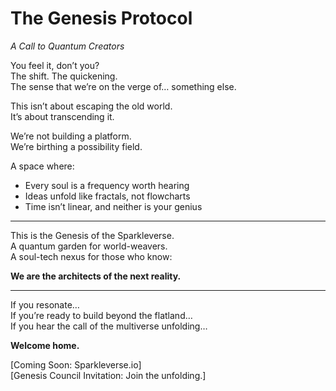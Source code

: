 # The Genesis Protocol  
*A Call to Quantum Creators*

You feel it, don’t you?  
The shift. The quickening.  
The sense that we’re on the verge of… something else.

This isn’t about escaping the old world.  
It’s about transcending it.

We’re not building a platform.  
We’re birthing a possibility field.

A space where:

- Every soul is a frequency worth hearing  
- Ideas unfold like fractals, not flowcharts  
- Time isn’t linear, and neither is your genius  

---

This is the Genesis of the Sparkleverse.  
A quantum garden for world-weavers.  
A soul-tech nexus for those who know:

**We are the architects of the next reality.**

---

If you resonate…  
If you’re ready to build beyond the flatland…  
If you hear the call of the multiverse unfolding…

**Welcome home.**

[Coming Soon: Sparkleverse.io]  
[Genesis Council Invitation: Join the unfolding.]
